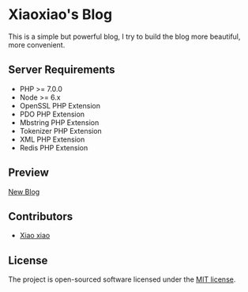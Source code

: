 # Xiaoxiao's Blog

This is a simple but powerful blog, I try to build the blog more beautiful, more convenient. 

## Server Requirements

- PHP >= 7.0.0
- Node >= 6.x
- OpenSSL PHP Extension
- PDO PHP Extension
- Mbstring PHP Extension
- Tokenizer PHP Extension
- XML PHP Extension
- Redis PHP Extension

## Preview

[New Blog](http://www.xiaoxiao.work)

## Contributors

- [Xiao xiao](http://github.com/xx19941215)

## License

The project is open-sourced software licensed under the [MIT license](http://opensource.org/licenses/MIT).